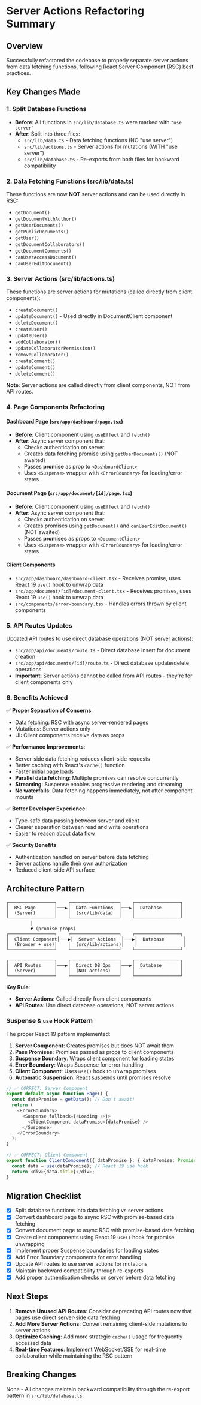 # Server Actions Refactoring Summary

## Overview
Successfully refactored the codebase to properly separate server actions from data fetching functions, following React Server Component (RSC) best practices.

## Key Changes Made

### 1. **Split Database Functions** 
- **Before**: All functions in `src/lib/database.ts` were marked with `"use server"`
- **After**: Split into three files:
  - `src/lib/data.ts` - Data fetching functions (NO "use server")
  - `src/lib/actions.ts` - Server actions for mutations (WITH "use server")
  - `src/lib/database.ts` - Re-exports from both files for backward compatibility

### 2. **Data Fetching Functions** (src/lib/data.ts)
These functions are now **NOT** server actions and can be used directly in RSC:
- `getDocument()`
- `getDocumentWithAuthor()`
- `getUserDocuments()`
- `getPublicDocuments()`
- `getUser()`
- `getDocumentCollaborators()`
- `getDocumentComments()`
- `canUserAccessDocument()`
- `canUserEditDocument()`

### 3. **Server Actions** (src/lib/actions.ts)
These functions are server actions for mutations (called directly from client components):
- `createDocument()`
- `updateDocument()` - Used directly in DocumentClient component
- `deleteDocument()`
- `createUser()`
- `updateUser()`
- `addCollaborator()`
- `updateCollaboratorPermission()`
- `removeCollaborator()`
- `createComment()`
- `updateComment()`
- `deleteComment()`

**Note**: Server actions are called directly from client components, NOT from API routes.

### 4. **Page Components Refactoring**

#### Dashboard Page (`src/app/dashboard/page.tsx`)
- **Before**: Client component using `useEffect` and `fetch()`
- **After**: Async server component that:
  - Checks authentication on server
  - Creates data fetching promise using `getUserDocuments()` (NOT awaited)
  - Passes **promise** as prop to `<DashboardClient>`
  - Uses `<Suspense>` wrapper with `<ErrorBoundary>` for loading/error states

#### Document Page (`src/app/document/[id]/page.tsx`)  
- **Before**: Client component using `useEffect` and `fetch()`
- **After**: Async server component that:
  - Checks authentication on server
  - Creates promises using `getDocument()` and `canUserEditDocument()` (NOT awaited)
  - Passes **promises** as props to `<DocumentClient>`
  - Uses `<Suspense>` wrapper with `<ErrorBoundary>` for loading/error states

#### Client Components
- `src/app/dashboard/dashboard-client.tsx` - Receives promise, uses React 19 `use()` hook to unwrap data
- `src/app/document/[id]/document-client.tsx` - Receives promises, uses React 19 `use()` hook to unwrap data
- `src/components/error-boundary.tsx` - Handles errors thrown by client components

### 5. **API Routes Updates**
Updated API routes to use direct database operations (NOT server actions):
- `src/app/api/documents/route.ts` - Direct database insert for document creation
- `src/app/api/documents/[id]/route.ts` - Direct database update/delete operations
- **Important**: Server actions cannot be called from API routes - they're for client components only

### 6. **Benefits Achieved**

✅ **Proper Separation of Concerns**:
- Data fetching: RSC with async server-rendered pages
- Mutations: Server actions only
- UI: Client components receive data as props

✅ **Performance Improvements**:
- Server-side data fetching reduces client-side requests
- Better caching with React's `cache()` function
- Faster initial page loads
- **Parallel data fetching**: Multiple promises can resolve concurrently
- **Streaming**: Suspense enables progressive rendering and streaming
- **No waterfalls**: Data fetching happens immediately, not after component mounts

✅ **Better Developer Experience**:
- Type-safe data passing between server and client
- Clearer separation between read and write operations
- Easier to reason about data flow

✅ **Security Benefits**:
- Authentication handled on server before data fetching
- Server actions handle their own authorization
- Reduced client-side API surface

## Architecture Pattern

```
┌─────────────────┐    ┌──────────────────┐    ┌─────────────────┐
│  RSC Page       │───▶│  Data Functions  │───▶│  Database       │
│  (Server)       │    │  (src/lib/data)  │    │                 │
└─────────────────┘    └──────────────────┘    └─────────────────┘
         │
         ▼ (promise props)
┌─────────────────┐    ┌──────────────────┐    ┌─────────────────┐
│  Client Component│───▶│  Server Actions  │───▶│  Database       │
│  (Browser + use)│    │  (src/lib/actions)│    │                 │
└─────────────────┘    └──────────────────┘    └─────────────────┘

┌─────────────────┐    ┌──────────────────┐    ┌─────────────────┐
│  API Routes     │───▶│  Direct DB Ops   │───▶│  Database       │
│  (Server)       │    │  (NOT actions)   │    │                 │
└─────────────────┘    └──────────────────┘    └─────────────────┘
```

**Key Rule**: 
- **Server Actions**: Called directly from client components
- **API Routes**: Use direct database operations, NOT server actions

### Suspense & `use` Hook Pattern

The proper React 19 pattern implemented:

1. **Server Component**: Creates promises but does NOT await them
2. **Pass Promises**: Promises passed as props to client components
3. **Suspense Boundary**: Wraps client component for loading states
4. **Error Boundary**: Wraps Suspense for error handling
5. **Client Component**: Uses `use()` hook to unwrap promises
6. **Automatic Suspension**: React suspends until promises resolve

```typescript
// ✅ CORRECT: Server Component
export default async function Page() {
  const dataPromise = getData(); // Don't await!
  return (
    <ErrorBoundary>
      <Suspense fallback={<Loading />}>
        <ClientComponent dataPromise={dataPromise} />
      </Suspense>
    </ErrorBoundary>
  );
}

// ✅ CORRECT: Client Component
export function ClientComponent({ dataPromise }: { dataPromise: Promise<Data> }) {
  const data = use(dataPromise); // React 19 use hook
  return <div>{data.title}</div>;
}
```

## Migration Checklist

- [x] Split database functions into data fetching vs server actions
- [x] Convert dashboard page to async RSC with promise-based data fetching
- [x] Convert document page to async RSC with promise-based data fetching
- [x] Create client components using React 19 `use()` hook for promise unwrapping
- [x] Implement proper Suspense boundaries for loading states
- [x] Add Error Boundary components for error handling
- [x] Update API routes to use server actions for mutations
- [x] Maintain backward compatibility through re-exports
- [x] Add proper authentication checks on server before data fetching

## Next Steps

1. **Remove Unused API Routes**: Consider deprecating API routes now that pages use direct server-side data fetching
2. **Add More Server Actions**: Convert remaining client-side mutations to server actions
3. **Optimize Caching**: Add more strategic `cache()` usage for frequently accessed data
4. **Real-time Features**: Implement WebSocket/SSE for real-time collaboration while maintaining the RSC pattern

## Breaking Changes

None - All changes maintain backward compatibility through the re-export pattern in `src/lib/database.ts`.